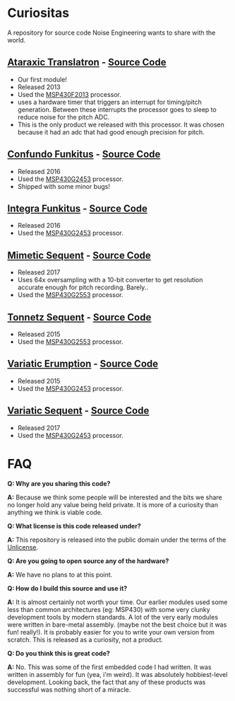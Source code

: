 Curiositas
=============

A repository for source code Noise Engineering wants to share with the world.

[Ataraxic Translatron](https://noiseengineering.us/products/ataraxic-translatron/) - [Source Code](msp430/AT.asm)
-----

* Our first module!
* Released 2013
* Used the [MSP430F2013](https://www.ti.com/product/MSP430F2013) processor.
* uses a hardware timer that triggers an interrupt for timing/pitch generation. Between these interrupts the processor goes to sleep to reduce noise for the pitch ADC.
* This is the only product we released with this processor. It was chosen because it had an adc that had good enough precision for pitch.

[Confundo Funkitus](https://noiseengineering.us/products/confundo-funkitus/) - [Source Code](msp430/CF.asm)
-----

* Released 2016
* Used the [MSP430G2453](https://www.ti.com/product/MSP430G2453) processor.
* Shipped with some minor bugs!

[Integra Funkitus](https://noiseengineering.us/products/integra-funkitus) - [Source Code](msp430/IF.asm)
-----

* Released 2016
* Used the [MSP430G2453](https://www.ti.com/product/MSP430G2453) processor.

[Mimetic Sequent](https://noiseengineering.us/products/mimetic-sequent) - [Source Code](msp430/MS.asm)
-----

* Released 2017
* Uses 64x oversampling with a 10-bit converter to get resolution accurate enough for pitch recording. Barely..
* Used the [MSP430G2553](https://www.ti.com/product/MSP430G2553) processor.

[Tonnetz Sequent](https://noiseengineering.us/products/tonnetz-sequent) - [Source Code](msp430/TS.asm)
-----

* Released 2015
* Used the [MSP430G2553](https://www.ti.com/product/MSP430G2553) processor.

[Variatic Erumption](https://noiseengineering.us/products/variatic-erumption) - [Source Code](msp430/VE.asm)
-----

* Released 2015
* Used the [MSP430G2453](https://www.ti.com/product/MSP430G2453) processor.

[Variatic Sequent](https://noiseengineering.us/products/variatic-sequent) - [Source Code](msp430/VS.asm)
-----

* Released 2017
* Used the [MSP430G2453](https://www.ti.com/product/MSP430G2453) processor.

FAQ
====

**Q: Why are you sharing this code?**

**A:**  Because we think some people will be interested and the bits we share no longer hold any value being held private. It is more of a curiosity than anything we think is viable code.

**Q: What license is this code released under?**

**A:** This repository is released into the public domain under the terms of the [Unlicense](LICENSE.md).

**Q: Are you going to open source any of the hardware?**

**A:** We have no plans to at this point.

**Q: How do I build this source and use it?**

**A:** It is almost certainly not worth your time. Our earlier modules used some less than common architectures (eg: MSP430) with some very clunky development tools by modern standards. A lot of the very early modules were written in bare-metal assembly. (maybe not the best choice but it was fun! really!). It is probably easier for you to write your own version from scratch. This is released as a curiosity, not a product.

**Q: Do you think this is great code?**

**A:** No. This was some of the first embedded code I had written. It was written in assembly for fun (yea, i'm weird). It was absolutely hobbiest-level development. Looking back, the fact that any of these products was successful was nothing short of a miracle.
